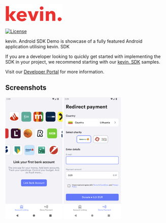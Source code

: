 ![kevin.](./images/logo.png)

[![License](https://shields.io/badge/license-MIT-blue)](https://github.com/getkevin/kevin-android/blob/master/LICENSE)

kevin. Android SDK Demo is showcase of a fully featured Android application utilising kevin. SDK

If you are a developer looking to quickly get started with implementing the SDK in your project, we recommend starting with our [kevin. SDK](https://github.com/getkevin/kevin-android) samples.

Visit our [Developer Portal](https://developer.kevin.eu/home/mobile-sdk/getting-started) for more information.

## Screenshots

<div>
   <img src="images/screen1.png" width="180" alt="Screenshot 1">
   <img src="images/screen2.png" width="180" alt="Screenshot 2">
</div>
